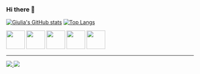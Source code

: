 ### Hi there 👋

<!-- ![Anurag's GitHub stats](https://github-readme-stats.vercel.app/api?username=giualz&show_icons=true&theme=radical&hide=totalissues) -->


[![Giulia's GitHub stats](https://github-readme-stats.vercel.app/api?username=giualz&theme=radical)](https://github.com/anuraghazra/github-readme-stats)
[![Top Langs](https://github-readme-stats.vercel.app/api/top-langs/?username=giualz&layout=compact&theme=radical)](https://github.com/anuraghazra/github-readme-stats)


<div>
<img src="https://cdn.jsdelivr.net/gh/devicons/devicon/icons/javascript/javascript-original.svg" style="height:50px" />
<img src="https://cdn.jsdelivr.net/gh/devicons/devicon/icons/html5/html5-original-wordmark.svg" style="height:50px" />
<img src="https://cdn.jsdelivr.net/gh/devicons/devicon/icons/css3/css3-original-wordmark.svg" style="height:50px" />
<img src="https://cdn.jsdelivr.net/gh/devicons/devicon/icons/react/react-original-wordmark.svg" style="height:50px" />
<img src="https://cdn.jsdelivr.net/gh/devicons/devicon/icons/express/express-original.svg" style="height:50px" />
</div>

<hr />

<div>
  <a href="https://www.linkedin.com/in/giulia-alzuguir/" target="_blank">
    <img src="https://img.shields.io/badge/LinkedIn-0077B5?style=for-the-badge&logo=linkedin&logoColor=white" />
  </a>
  <a href="https://www.instagram.com/giualz/" target="_blank">
   	<img src="https://img.shields.io/badge/Instagram-E4405F?style=for-the-badge&logo=instagram&logoColor=white" />
  </a>
</div>
